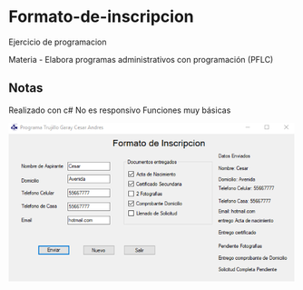 # Formato-de-inscripcion
Ejercicio de programacion 

Materia - Elabora programas administrativos con programación (PFLC)

## Notas
Realizado con c#
No es responsivo
Funciones muy básicas

![](Capture.PNG)
